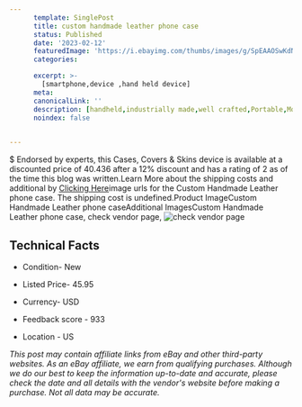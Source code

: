 ```yaml
---
      template: SinglePost
      title: custom handmade leather phone case
      status: Published
      date: '2023-02-12'
      featuredImage: 'https://i.ebayimg.com/thumbs/images/g/SpEAAOSwKdNdwvMF/s-l225.jpg'
      categories: 

      excerpt: >-
        [smartphone,device ,hand held device]
      meta:
      canonicalLink: ''
      description: [handheld,industrially made,well crafted,Portable,Mobile,Compact,Convenient,Lightweight,Maneuverable,Man-portable,Miniature,Carriable,Hand-held,Light,Holdable,Transportable,Mobile device,Pocket-sized,On-the-go,Wireless,Cordless,Compact size,Convenient size, smartphone,device ,hand held device]
      noindex: false

        
---
```

$
    Endorsed by experts, this Cases, Covers & Skins device is available at a discounted price of 40.436 after a 12% discount and has a rating of 2 as of the time this blog was written.Learn More about the shipping costs and additional by [Clicking Here](https://www.ebay.com/itm/184025303522?hash=item2ad8c349e2%3Ag%3ASpEAAOSwKdNdwvMF&mkevt=1&mkcid=1&mkrid=711-53200-19255-0&campid=%253CePNCampaignId%253E&customid=%253CreferenceId%253E&toolid=10049)image urls for the Custom Handmade Leather phone case. The shipping cost is undefined.Product ImageCustom Handmade Leather phone caseAdditional ImagesCustom Handmade Leather phone case, check vendor page, ![check vendor page](https://origin-galleryplus.ebayimg.com/ws/web/184025303522_2_0_1/225x225.jpg,https://origin-galleryplus.ebayimg.com/ws/web/184025303522_3_0_1/225x225.jpg,https://origin-galleryplus.ebayimg.com/ws/web/184025303522_4_0_1/225x225.jpg,https://origin-galleryplus.ebayimg.com/ws/web/184025303522_5_0_1/225x225.jpg,https://origin-galleryplus.ebayimg.com/ws/web/184025303522_6_0_1/225x225.jpg,https://origin-galleryplus.ebayimg.com/ws/web/184025303522_7_0_1/225x225.jpg,https://origin-galleryplus.ebayimg.com/ws/web/184025303522_8_0_1/225x225.jpg,https://origin-galleryplus.ebayimg.com/ws/web/184025303522_9_0_1/225x225.jpg,https://origin-galleryplus.ebayimg.com/ws/web/184025303522_10_0_1/225x225.jpg,https://origin-galleryplus.ebayimg.com/ws/web/184025303522_11_0_1/225x225.jpg,https://origin-galleryplus.ebayimg.com/ws/web/184025303522_12_0_1/225x225.jpg)
    
    

 ## Technical Facts 



     
      

 - Condition- New 


      

 - Listed Price- 45.95 


      

 - Currency- USD 


      

 - Feedback score - 933 


      

 - Location - US 


      
      

 *_This post may contain affiliate links from eBay and other third-party websites. As an eBay affiliate, we earn from qualifying purchases. Although we do our best to keep the information up-to-date and accurate, please check the date and all details with the vendor's website before making a purchase. Not all data may be accurate._*



    
    
    
    
    